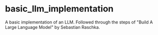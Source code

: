 # basic_llm_implementation
A basic implementation of an LLM. Followed through the steps of "Build A Large Language Model" by Sebastian Raschka.
